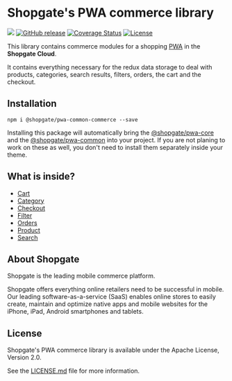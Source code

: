 # Shopgate's PWA commerce library

![](https://travis-ci.org/shopgate/pwa-common-commerce.svg?branch=master)
[![GitHub release](https://img.shields.io/github/release/shopgate/pwa-common-commerce.svg)]()
[![Coverage Status](https://coveralls.io/repos/github/shopgate/pwa-common-commerce/badge.svg?branch=master)](https://coveralls.io/github/shopgate/pwa-common-commerce?branch=master)
[![License](https://img.shields.io/badge/License-Apache%202.0-blue.svg)](https://opensource.org/licenses/Apache-2.0)

This library contains commerce modules for a shopping [PWA](https://developers.google.com/web/progressive-web-apps/) in the **Shopgate Cloud**.

It contains everything necessary for the redux data storage to deal with products, categories,
search results, filters, orders, the cart and the checkout.

## Installation

```
npm i @shopgate/pwa-common-commerce --save
```

Installing this package will automatically bring the [@shopgate/pwa-core](https://github.com/shopgate/pwa-core) and the [@shopgate/pwa-common](https://github.com/shopgate/pwa-core) into your project. If you are not planing to
work on these as well, you don't need to install them separately inside your theme.

## What is inside?

  * [Cart](./cart)
  * [Category](./category)
  * [Checkout](./checkout)
  * [Filter](./filter)
  * [Orders](./orders)
  * [Product](./product)
  * [Search](./search)

## About Shopgate

Shopgate is the leading mobile commerce platform.

Shopgate offers everything online retailers need to be successful in mobile. Our leading
software-as-a-service (SaaS) enables online stores to easily create, maintain and optimize native
apps and mobile websites for the iPhone, iPad, Android smartphones and tablets.

## License

Shopgate's PWA commerce library is available under the Apache License, Version 2.0.

See the [LICENSE.md](./LICENSE.md) file for more information.
